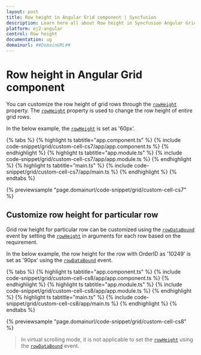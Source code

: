 ```yaml
---
layout: post
title: Row height in Angular Grid component | Syncfusion
description: Learn here all about Row height in Syncfusion Angular Grid component of Syncfusion Essential JS 2 and more.
platform: ej2-angular
control: Row height 
documentation: ug
domainurl: ##DomainURL##
---
```


# Row height in Angular Grid component

You can customize the row height of grid rows through the [`rowHeight`](https://ej2.syncfusion.com/angular/documentation/api/grid/#rowheight) property. The [`rowHeight`](https://ej2.syncfusion.com/angular/documentation/api/grid/#rowheight) property
is used to change the row height of entire grid rows.

In the below example, the [`rowHeight`](https://ej2.syncfusion.com/angular/documentation/api/grid/#rowheight) is set as '60px'.

{% tabs %}
{% highlight ts tabtitle="app.component.ts" %}
{% include code-snippet/grid/custom-cell-cs7/app/app.component.ts %}
{% endhighlight %}
{% highlight ts tabtitle="app.module.ts" %}
{% include code-snippet/grid/custom-cell-cs7/app/app.module.ts %}
{% endhighlight %}
{% highlight ts tabtitle="main.ts" %}
{% include code-snippet/grid/custom-cell-cs7/app/main.ts %}
{% endhighlight %}
{% endtabs %}
  
{% previewsample "page.domainurl/code-snippet/grid/custom-cell-cs7" %}

## Customize row height for particular row

Grid row height for particular row can be customized using the [`rowDataBound`](https://ej2.syncfusion.com/angular/documentation/api/grid/#rowdatabound)
event by setting the [`rowHeight`](https://ej2.syncfusion.com/angular/documentation/api/grid/#rowheight) in arguments for each row based on the requirement.

In the below example, the row height for the row with OrderID as '10249' is set as '90px' using the [`rowDataBound`](https://ej2.syncfusion.com/angular/documentation/api/grid/#rowdatabound) event.

{% tabs %}
{% highlight ts tabtitle="app.component.ts" %}
{% include code-snippet/grid/custom-cell-cs8/app/app.component.ts %}
{% endhighlight %}
{% highlight ts tabtitle="app.module.ts" %}
{% include code-snippet/grid/custom-cell-cs8/app/app.module.ts %}
{% endhighlight %}
{% highlight ts tabtitle="main.ts" %}
{% include code-snippet/grid/custom-cell-cs8/app/main.ts %}
{% endhighlight %}
{% endtabs %}
  
{% previewsample "page.domainurl/code-snippet/grid/custom-cell-cs8" %}

> In virtual scrolling mode, it is not applicable to set the [`rowHeight`](https://ej2.syncfusion.com/angular/documentation/api/grid/#rowheight) using the [`rowDataBound`](https://ej2.syncfusion.com/angular/documentation/api/grid/#rowdatabound) event.